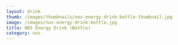 ```yaml
---
layout: drink
thumb: /images/thumbnails/nos-energy-drink-bottle-thumbnail.jpg
image: /images/nos-energy-drink-bottle.jpg
title: NOS Energy Drink (Bottle)
category: nos
---
```


